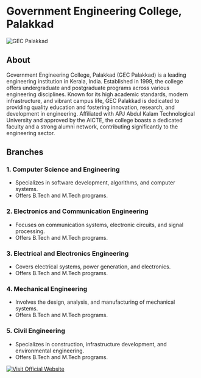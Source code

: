 # Government Engineering College, Palakkad

![GEC Palakkad](https://www.gecskp.ac.in/img/slider/1.jpg)

## About

Government Engineering College, Palakkad (GEC Palakkad) is a leading engineering institution in Kerala, India. Established in 1999, the college offers undergraduate and postgraduate programs across various engineering disciplines. Known for its high academic standards, modern infrastructure, and vibrant campus life, GEC Palakkad is dedicated to providing quality education and fostering innovation, research, and development in engineering. Affiliated with APJ Abdul Kalam Technological University and approved by the AICTE, the college boasts a dedicated faculty and a strong alumni network, contributing significantly to the engineering sector.

## Branches

### 1. Computer Science and Engineering
- Specializes in software development, algorithms, and computer systems.
- Offers B.Tech and M.Tech programs.

### 2. Electronics and Communication Engineering
- Focuses on communication systems, electronic circuits, and signal processing.
- Offers B.Tech and M.Tech programs.

### 3. Electrical and Electronics Engineering
- Covers electrical systems, power generation, and electronics.
- Offers B.Tech and M.Tech programs.

### 4. Mechanical Engineering
- Involves the design, analysis, and manufacturing of mechanical systems.
- Offers B.Tech and M.Tech programs.

### 5. Civil Engineering
- Specializes in construction, infrastructure development, and environmental engineering.
- Offers B.Tech and M.Tech programs.

[![Visit Official Website](https://img.shields.io/badge/Visit-Official%20Website-blue)](http://gecskp.ac.in)
